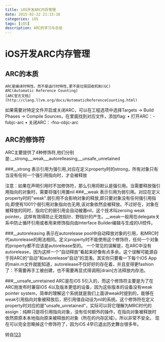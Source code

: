 ```yaml
---
title: iOS开发ARC内存管理
date: 2015-02-22 21:15:16
categories: iOS
tags: [iOS]
description: ARC的学习与总结
---
```

# iOS开发ARC内存管理
## ARC的本质

```
ARC是编译时特性，而不是运行时特性,更不是垃圾回收机制(GC)
ARC(Automatic Reference Counting) 
[ARC官方文档](http://clang.llvm.org/docs/AutomaticReferenceCounting.html)
```
如果需要对特定文件开启或关闭ARC，可以在工程选项中选择Targets -> Build Phases -> Compile Sources，在里面找到对应文件，添加flag:
	•	打开ARC：-fobjc-arc
	•	关闭ARC：-fno-objc-arc
	
	
## ARC的修饰符
ARC主要提供了4种修饰符,他们分别是:__strong,__weak,__autorelleasing,__unsafe_unretained

###__strong
表示引用为强引用,对应在定义property时的strong，所有对象只有当没有任何一个强引用指向时，才会被释放

注意：如果在声明引用时不加修饰符，那么引用将默认是强引用。当需要释放强引用指向的对象时，需要将强引用置nil
###__weak
表示引用为弱引用。对应在定义property时的"weak".弱引用不会影响对象的释放,即只要对象没有任何强引用指向,即使有1001个弱引用对象指向也无用,该对象依然会被释放。不过好在，对象在被释放的同时，指向它的弱引用会自动被置nil，这个技术叫zeroing weak pointer。这样有效得防止无效指针、野指针的产生。__weak一般用在delegate关系中防止循环引用或者用来修饰指向由Interface Builder编辑与生成的UI控件。

###__autoreleasing
表示在autorelease pool中自动释放对象的引用，和MRC时代autorelease的用法相同。定义property时不能使用这个修饰符，任何一个对象的property都不应该是autorelease型的。
一个常见的误解是，在ARC中没有autorelease，因为这样一个“自动释放”看起来好像有点多余。这个误解可能源自于将ARC的“自动”和autorelease“自动”的混淆。其实你只要看一下每个iOS App的main.m文件就能知道，autorelease不仅好好的存在着，并且变得更fashion了：不需要再手工被创建，也不需要再显式得调用[drain]方法释放内存池。

###__unsafe_unretained
ARC是在iOS 5引入的，而这个修饰符主要是为了在ARC刚发布时兼容iOS 4以及版本更低的设备，因为这些版本的设备没有weak pointer system，简单的理解这个系统就是我们上面讲weak时提到的，能够在weak引用指向对象被释放后，把引用值自动设为nil的系统。这个修饰符在定义property时对应的是"unsafe_unretained"，实际可以将它理解为MRC时代的assign：纯粹只是将引用指向对象，没有任何额外的操作，在指向对象被释放时依然原原本本地指向原来被释放的对象（所在的内存区域）。所以非常不安全。
现在可以完全忽略掉这个修饰符了，因为iOS 4早已退出历史舞台很多年。

转自[123](http://www.cnblogs.com/flyFreeZn/p/4264220.html)
	













